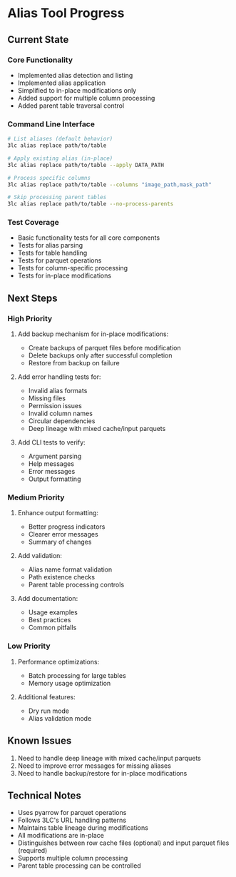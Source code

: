 # Alias Tool Progress

## Current State

### Core Functionality
- Implemented alias detection and listing
- Implemented alias application
- Simplified to in-place modifications only
- Added support for multiple column processing
- Added parent table traversal control

### Command Line Interface
```bash
# List aliases (default behavior)
3lc alias replace path/to/table

# Apply existing alias (in-place)
3lc alias replace path/to/table --apply DATA_PATH

# Process specific columns
3lc alias replace path/to/table --columns "image_path,mask_path"

# Skip processing parent tables
3lc alias replace path/to/table --no-process-parents
```

### Test Coverage
- Basic functionality tests for all core components
- Tests for alias parsing
- Tests for table handling
- Tests for parquet operations
- Tests for column-specific processing
- Tests for in-place modifications

## Next Steps

### High Priority
1. Add backup mechanism for in-place modifications:
   - Create backups of parquet files before modification
   - Delete backups only after successful completion
   - Restore from backup on failure

2. Add error handling tests for:
   - Invalid alias formats
   - Missing files
   - Permission issues
   - Invalid column names
   - Circular dependencies
   - Deep lineage with mixed cache/input parquets

3. Add CLI tests to verify:
   - Argument parsing
   - Help messages
   - Error messages
   - Output formatting

### Medium Priority
1. Enhance output formatting:
   - Better progress indicators
   - Clearer error messages
   - Summary of changes

2. Add validation:
   - Alias name format validation
   - Path existence checks
   - Parent table processing controls

3. Add documentation:
   - Usage examples
   - Best practices
   - Common pitfalls

### Low Priority
1. Performance optimizations:
   - Batch processing for large tables
   - Memory usage optimization

2. Additional features:
   - Dry run mode
   - Alias validation mode

## Known Issues
1. Need to handle deep lineage with mixed cache/input parquets
2. Need to improve error messages for missing aliases
3. Need to handle backup/restore for in-place modifications

## Technical Notes
- Uses pyarrow for parquet operations
- Follows 3LC's URL handling patterns
- Maintains table lineage during modifications
- All modifications are in-place
- Distinguishes between row cache files (optional) and input parquet files (required)
- Supports multiple column processing
- Parent table processing can be controlled 
